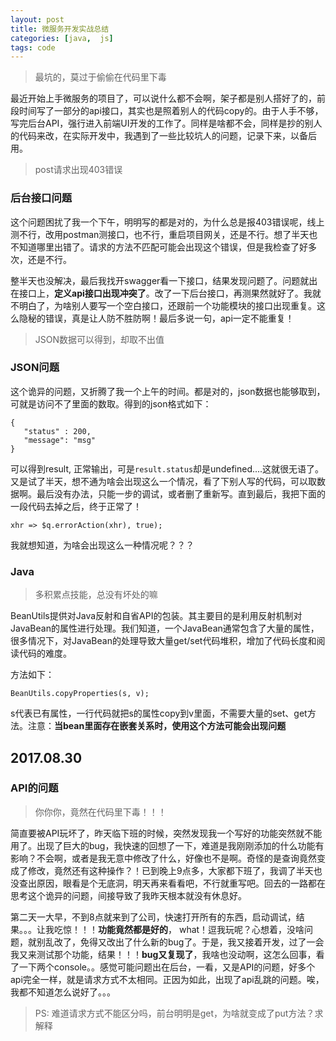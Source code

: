 ```yaml
---
layout: post
title: 微服务开发实战总结
categories: [java,  js]
tags: code
---
```


> 最坑的，莫过于偷偷在代码里下毒

最近开始上手微服务的项目了，可以说什么都不会啊，架子都是别人搭好了的，前段时间写了一部分的api接口，其实也是照着别人的代码copy的。由于人手不够，写完后台API，强行进入前端UI开发的工作了。同样是啥都不会，同样是抄的别人的代码来改，在实际开发中，我遇到了一些比较坑人的问题，记录下来，以备后用。

> post请求出现403错误

### 后台接口问题

这个问题困扰了我一个下午，明明写的都是对的，为什么总是报403错误呢，线上测不行，改用postman测接口，也不行，重启项目网关，还是不行。想了半天也不知道哪里出错了。请求的方法不匹配可能会出现这个错误，但是我检查了好多次，还是不行。

整半天也没解决，最后我找开swagger看一下接口，结果发现问题了。问题就出在接口上，**定义api接口出现冲突了**。改了一下后台接口，再测果然就好了。我就不明白了，为啥别人要写一个空白接口，还跟前一个功能模块的接口出现重复。这么隐秘的错误，真是让人防不胜防啊！最后多说一句，api一定不能重复！

> JSON数据可以得到，却取不出值

### JSON问题

这个诡异的问题，又折腾了我一个上午的时间。都是对的，json数据也能够取到，可就是访问不了里面的数取。得到的json格式如下：

```
{
   "status" : 200,
   "message": "msg"
}
```
可以得到result, 正常输出，可是`result.status`却是undefined....这就很无语了。又是试了半天，想不通为啥会出现这么一个情况，看了下别人写的代码，可以取数据啊。最后没有办法，只能一步的调试，或者删了重新写。直到最后，我把下面的一段代码去掉之后，终于正常了！
```
xhr => $q.errorAction(xhr), true);
```
我就想知道，为啥会出现这么一种情况呢？？？

### Java

>多积累点技能，总没有坏处的嘛

BeanUtils提供对Java反射和自省API的包装。其主要目的是利用反射机制对JavaBean的属性进行处理。我们知道，一个JavaBean通常包含了大量的属性，很多情况下，对JavaBean的处理导致大量get/set代码堆积，增加了代码长度和阅读代码的难度。

方法如下：
```
BeanUtils.copyProperties(s, v); 
```

s代表已有属性，一行代码就把s的属性copy到v里面，不需要大量的set、get方法。注意：**当bean里面存在嵌套关系时，使用这个方法可能会出现问题**

## 2017.08.30
### API的问题

>你你你，竟然在代码里下毒！！！

简直要被API玩坏了，昨天临下班的时候，突然发现我一个写好的功能突然就不能用了。出现了巨大的bug，我快速的回想了一下，难道是我刚刚添加的什么功能有影响？不会啊，或者是我无意中修改了什么，好像也不是啊。奇怪的是查询竟然变成了修改，竟然还有这种操作？！已到晚上9点多，大家都下班了，我调了半天也没查出原因，眼看是个无底洞，明天再来看看吧，不行就重写吧。回去的一路都在思考这个诡异的问题，间接导致了我昨天根本就没有休息好。

第二天一大早，不到8点就来到了公司，快速打开所有的东西，启动调试，结果。。。让我吃惊！！！**功能竟然都是好的**， what！逗我玩呢？心想着，没啥问题，就别乱改了，免得又改出了什么新的bug了。于是，我又接着开发，过了一会我又来测试那个功能，结果！！！**bug又复现了**，我啥也没动啊，这怎么回事，看了一下两个console。。感觉可能问题出在后台，一看，又是API的问题，好多个api完全一样，就是请求方式不太相同。正因为如此，出现了api乱跳的问题。唉，我都不知道怎么说好了。。。
>PS: 难道请求方式不能区分吗，前台明明是get，为啥就变成了put方法？求解释